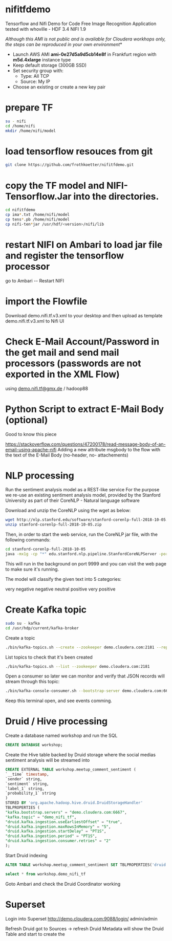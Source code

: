 # nifitfdemo
Tensorflow and Nifi Demo for Code Free Image Recognition Application
tested with whoville - HDF 3.4 NIFI 1.9

*Although this AMI is not public and is available for Cloudera workhops only, the steps can be reproduced in your own environment**

- Launch AWS AMI **ami-0e27d5a9d5cb14e8f** in Frankfurt region with **m5d.4xlarge** instance type
- Keep default storage (300GB SSD)
- Set security group with:
  - Type: All TCP
  - Source: My IP
- Choose an existing or create a new key pair


# prepare TF 
```bash
su - nifi
cd /home/nifi
mkdir /home/nifi/model
```
# load tensorflow resouces from git
```bash
git clone https://github.com/frothkoetter/nifitfdemo.git 
```

# copy the TF model and NIFI-Tensorflow.Jar into the directories.
```bash
cd nifitfdemo
cp ima*.txt /home/nifi/model 
cp tens*.pb /home/nifi/model
cp nifi-ten*jar /usr/hdf/<version>/nifi/lib
```  
# restart NIFI on Ambari to load jar file and register the tensorflow processor
go to Ambari -- Restart NIFI

# import the Flowfile 
Download demo.nifi.tf.v3.xml to your desktop and then upload as template demo.nifi.tf.v3.xml to Nifi UI

# Check E-Mail Account/Password in the get mail and send mail processors (passwords are not exported in the XML Flow)
using demo.nifi.tf@gmx.de / hadoop88 

# Python Script to extract E-Mail Body (optional)
Good to know this piece 

https://stackoverflow.com/questions/47200178/read-message-body-of-an-email-using-apache-nifi
Adding a new attribute msgbody to the flow with the text of the E-Mail Body (no-header, no- attachements)

# NLP processing 
Run the sentiment analysis model as a REST-like service
For the purpose we re-use an existing sentiment analysis model, provided by the Stanford University as part of their CoreNLP - Natural language software

Download and unzip the CoreNLP using the wget as below:

```bash
wget http://nlp.stanford.edu/software/stanford-corenlp-full-2018-10-05.zip
unzip stanford-corenlp-full-2018-10-05.zip
```

Then, in order to start the web service, run the CoreNLP jar file, with the following commands:

```bash
cd stanford-corenlp-full-2018-10-05
java -mx1g -cp "*" edu.stanford.nlp.pipeline.StanfordCoreNLPServer -port 9999 -timeout 15000 </dev/null &>/dev/null &
```
This will run in the background on port 9999 and you can visit the web page to make sure it's running.

The model will classify the given text into 5 categories:

very negative
negative
neutral
positive
very positive

# Create Kafka topic

```bash
sudo su - kafka
cd /usr/hdp/current/kafka-broker
```

Create a topic 

```bash
./bin/kafka-topics.sh --create --zookeeper demo.cloudera.com:2181 --replication-factor 1 --partitions 1 --topic demo_nifi_tf
```

List topics to check that it's been created

```bash
./bin/kafka-topics.sh --list --zookeeper demo.cloudera.com:2181
```

Open a consumer so later we can monitor and verify that JSON records will stream through this topic:

```bash
./bin/kafka-console-consumer.sh --bootstrap-server demo.cloudera.com:6667 --topic demo_nifi_tf
```

Keep this terminal open, and see events comming.

# Druid / Hive processing 

Create a database named workshop and run the SQL

```SQL
CREATE DATABASE workshop;
```

Create the Hive table backed by Druid storage where the social medias sentiment analysis will be streamed into

```SQL
CREATE EXTERNAL TABLE workshop.meetup_comment_sentiment (
`__time` timestamp,
`sender` string,
`sentiment` string,
`label_1` string,
`probability_1` string
)
STORED BY 'org.apache.hadoop.hive.druid.DruidStorageHandler'
TBLPROPERTIES (
"kafka.bootstrap.servers" = "demo.cloudera.com:6667",
"kafka.topic" = "demo_nifi_tf",
"druid.kafka.ingestion.useEarliestOffset" = "true",
"druid.kafka.ingestion.maxRowsInMemory" = "5",
"druid.kafka.ingestion.startDelay" = "PT1S",
"druid.kafka.ingestion.period" = "PT1S",
"druid.kafka.ingestion.consumer.retries" = "2"
);
```
Start Druid indexing

```SQL
ALTER TABLE workshop.meetup_comment_sentiment SET TBLPROPERTIES('druid.kafka.ingestion' = 'START');
```

```SQL
select * from workshop.demo_nifi_tf
```

Goto Ambari and check the Druid Coordinator working

# Superset 

Login into Superset http://demo.cloudera.com:9088/login/  admin/admin 

Refresh Druid got to Sources -> refresh Druid Metadata will show the Druid Table and start to create the 
